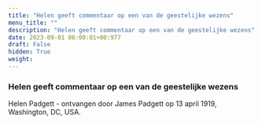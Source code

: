 ```yaml
---
title: "Helen geeft commentaar op een van de geestelijke wezens"
menu_title: ""
description: "Helen geeft commentaar op een van de geestelijke wezens"
date: 2023-09-01 06:00:01+00:977
draft: False
hidden: True
weight:
---
```

### Helen geeft commentaar op een van de geestelijke wezens

Helen Padgett - ontvangen door James Padgett op 13 april 1919, Washington, DC, USA.
